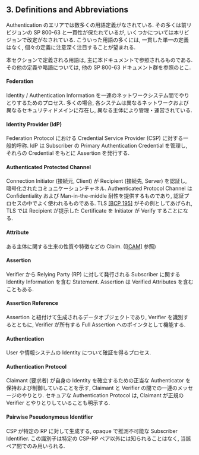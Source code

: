 <a name="sec3"></a>

## 3. Definitions and Abbreviations

Authentication のエリアでは数多くの用語定義がなされている.
その多くは前リビジョンの SP 800-63 と一貫性が保たれているが, いくつかについては本リビジョンで改定がなされている.
こういった用語の多くには, 一貫した単一の定義はなく, 個々の定義に注意深く注目することが望まれる.

<!-- There are a variety of definitions used in the area of authentication. While many terms are consistent with earlier revisions version of SP 800-63, some have changed in this revision. Since there is no single, consistent definition of many of these terms, careful attention to how the terms are defined here is warranted. -->

本セクションで定義される用語は, 主に本ドキュメントで参照されるものである.
その他の定義や略語については, 他の SP 800-63 ドキュメント群を参照のとこ.

<!-- The definitions in this section are primarily those that are referenced in this document. Refer to the other documents in the SP 800-63 document family for additional definitions and abbreviations specific to their content. -->

#### Federation

Identity / Authentication Information を一連のネットワークシステム間でやりとりするためのプロセス.
多くの場合, 各システムは異なるネットワークおよび異なるセキュリティドメインに存在し, 異なる主体により管理・運営されている.

<!-- A process that allows for the conveyance of identity and authentication information across a set of networked systems. These systems are often run and controlled by disparate parties in different network and security domains. -->

#### Identity Provider (IdP)

Federation Protocol における Credential Service Provider (CSP) に対する一般的呼称.
IdP は Subscriber の Primary Authentication Credential を管理し, それらの Credential をもとに Assertion を発行する.

<!-- The common term in federation protocols for the credential service provider (CSP) that manages the subscriber's primary authentication credentials and issues assertions derived from those credentials. -->

#### Authenticated Protected Channel

Connection Initiator (接続元, Client) が Recipient (接続先, Server) を認証し, 暗号化されたコミュニケーションチャネル.
Authenticated Protocol Channel は Confidentiality および Man-in-the-middle 耐性を提供するものであり, 認証プロセスの中でよく使われるものである.
TLS [[BCP 195]](#bcp195) がその例としてあげられ, TLS では Recipient が提示した Certificate を Initiator が Verify することになる.

<!-- A communication channel that uses approved encryption where the initiator of the connection (client) has authenticated the recipient (server). Authenticated protected channels provide confidentiality and man-in-the-middle protection and are frequently used in the user authentication process. TLS [[BCP 195]](#bcp195) is an example of an authenticated protected channel when the certificate presented by the recipient is verified by the initiator. -->

#### Attribute

ある主体に関する生来の性質や特徴などの Claim. ([[ICAM]](#ICAM) 参照)

<!-- A claim of a named quality or characteristic inherent in or ascribed to someone or something. (See term in [[ICAM]](#ICAM) for more information.) -->

#### Assertion

Verifier から Relying Party (RP) に対して発行される Subscriber に関する Identity Information を含む Statement.
Assertion は Verified Attributes を含むこともある.

<!-- A statement from a verifier to a Relying Party (RP) that contains identity information about a subscriber. Assertions may also contain verified attributes. -->

#### Assertion Reference

Assertion と紐付けて生成されるデータオブジェクトであり, Verifier を識別するとともに, Verifier が所有する Full Assertion へのポインタとして機能する.

<!-- A data object, created in conjunction with an assertion, which identifies the verifier and includes a pointer to the full assertion held by the verifier. -->

#### Authentication

User や情報システムの Identity について確証を得るプロセス.

<!-- The process of establishing confidence in the identity of users or information systems. -->

#### Authentication Protocol

Claimant (要求者) が自身の Identity を確立するための正当な Authenticator を保持および制御していることを示す, Claimant と Verifier の間での一連のメッセージのやりとり.
セキュアな Authentication Protocol は, Claimant が正規の Verifier とやりとりしていることも明示する.

<!-- A defined sequence of messages between a claimant and a verifier that demonstrates that the claimant has possession and control of a valid authenticator to establish his/her identity. Secure authentication protocols also demonstrate to the claimant that he or she is communicating with the intended verifier. -->

#### Pairwise Pseudonymous Identifier

CSP が特定の RP に対して生成する, opaque で推測不可能な Subscriber Identifier.
この識別子は特定の CSP-RP ペア以外には知られることはなく, 当該ペア間でのみ用いられる.

<!-- An opaque unguessable subscriber identifier generated by a CSP for use at a specific individual RP. This identifier is only known to and only used by one CSP-RP pair. -->
